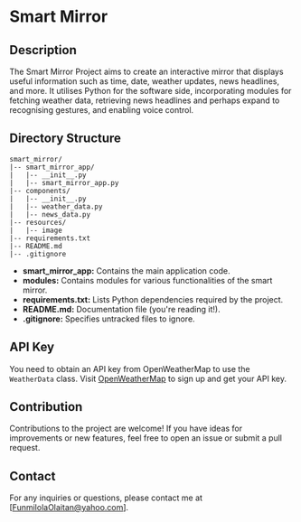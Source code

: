 # Smart Mirror 

## Description
The Smart Mirror Project aims to create an interactive mirror that displays useful information such as time, date, weather updates, news headlines, and more. It utilises Python for the software side, incorporating modules for fetching weather data, retrieving news headlines and perhaps expand to recognising gestures, and enabling voice control.

## Directory Structure
```
smart_mirror/
|-- smart_mirror_app/
|   |-- __init__.py
|   |-- smart_mirror_app.py
|-- components/
|   |-- __init__.py
|   |-- weather_data.py
|   |-- news_data.py
|-- resources/
|   |-- image
|-- requirements.txt
|-- README.md
|-- .gitignore

```

- **smart_mirror_app:** Contains the main application code.
- **modules:** Contains modules for various functionalities of the smart mirror.
- **requirements.txt:** Lists Python dependencies required by the project.
- **README.md:** Documentation file (you're reading it!).
- **.gitignore:** Specifies untracked files to ignore.

## API Key

You need to obtain an API key from OpenWeatherMap to use the `WeatherData` class. Visit [OpenWeatherMap](https://openweathermap.org/) to sign up and get your API key.

## Contribution
Contributions to the project are welcome! If you have ideas for improvements or new features, feel free to open an issue or submit a pull request.

## Contact
For any inquiries or questions, please contact me at [FunmilolaOlaitan@yahoo.com].
